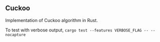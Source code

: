 ## Cuckoo

Implementation of Cuckoo algorithm in Rust.  

To test with verbose output, 
`cargo test --features VERBOSE_FLAG -- --nocapture`

